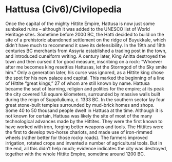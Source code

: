 # Hattusa (Civ6)/Civilopedia

Once the capital of the mighty Hittite Empire, Hattusa is now just some sunbaked ruins – although it was added to the UNESCO list of World Heritage sites. Sometime before 2000 BC, the Hatti decided to build on the site of a prehistoric abandoned settlement on the ridge of Buyukkale, which didn’t have much to recommend it save its defensibility. In the 19th and 18th centuries BC merchants from Assyria established a trading post in the town, and introduced cuneiform writing. A century later, King Anitta destroyed the town and then cursed it for good measure, inscribing on a rock: “Whoever after me becomes king resettles Hattusas, let the Stormgod of the Sky smite him.”
Only a generation later, his curse was ignored, as a Hittite king chose the spot for his new palace and capital. This marked the beginning of a line of Hittite “great kings,” 27 of whom are still known by name. Hattusa became the seat of learning, religion and politics for the empire; at its peak the city covered 1.8 square kilometers, surrounded by massive walls built during the reign of Suppiluliuma, c. 1333 BC. In the southern sector lay four great stone-built temples surrounded by mud-brick homes and shops. Some 40 to 50 thousand people dwelt in Hattusa at the time.
Although it is not known for certain, Hattusa was likely the site of most of the many technological advances made by the Hittites. They were the first known to have worked with iron, forging better weapons and tools. The Hittites were the first to develop two-horse chariots, and made use of iron-rimmed wheels (rather better for those rocky roads). The farmers improved irrigation, rotated crops and invented a number of agricultural tools. But in the end, all this didn’t help much; evidence indicates the city was destroyed, together with the whole Hittite Empire, sometime around 1200 BC.